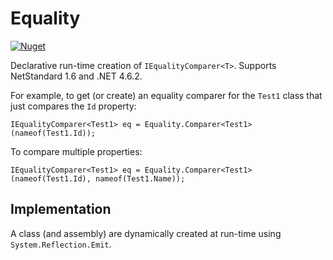 # Equality

[![Nuget](https://img.shields.io/nuget/v/BusterWood.Equality.svg)](https://www.nuget.org/packages/BusterWood.Equality)

Declarative run-time creation of `IEqualityComparer<T>`.  Supports NetStandard 1.6 and .NET 4.6.2.

For example, to get (or create) an equality comparer for the `Test1` class that just compares the `Id` property:
```
IEqualityComparer<Test1> eq = Equality.Comparer<Test1>(nameof(Test1.Id));
```

To compare multiple properties:
```
IEqualityComparer<Test1> eq = Equality.Comparer<Test1>(nameof(Test1.Id), nameof(Test1.Name));
```

## Implementation

A class (and assembly) are dynamically created at run-time using `System.Reflection.Emit`.
